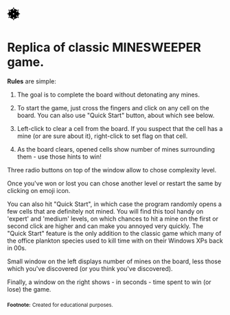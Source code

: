 # ![Image of mine](https://github.com/kolyasalubov/Lv-UA-1020.PythonFundamentals/blob/Anishchenko_V/Anishchenko_V/_Final_project/imgs/bomb_fav.png)

# Replica of classic MINESWEEPER game.

**Rules** are simple:

1. The goal is to complete the board without detonating any mines.

2. To start the game, just cross the fingers and click on any cell on the board. You can also use "Quick Start" button, about which see below.

3. Left-click to clear a cell from the board. If you suspect that the cell has a mine (or are sure about it), right-click to set flag on that cell.

4. As the board clears, opened cells show number of mines surrounding them - use those hints to win!

Three radio buttons on top of the window allow to chose complexity level.

Once you've won or lost you can chose another level or restart the same by clicking on emoji icon.

You can also hit "Quick Start", in which case the program randomly opens a few cells that are definitely not mined. You will find this tool handy on 'expert' and 'medium' levels, on which chances to hit a mine on the first or second click are higher and can make you annoyed very quickly. The "Quick Start" feature is the only addition to the classic game which many of the office plankton species used to kill time with on their Windows XPs back in 00s.

Small window on the left displays number of mines on the board, less those which you've discovered (or you think you've discovered).

Finally, a window on the right shows - in seconds - time spent to win (or lose) the game.

<sub>**Footnote:**</sub>
<sub>Created for educational purposes.</sub>
